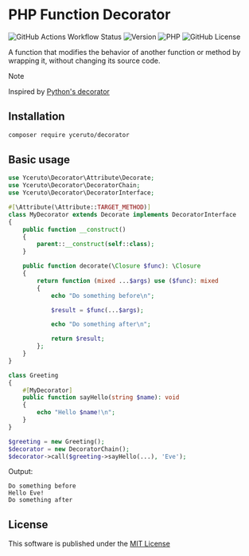 # PHP Function Decorator

![GitHub Actions Workflow Status](https://img.shields.io/github/actions/workflow/status/yceruto/decorator/ci.yml)
![Version](https://img.shields.io/badge/dynamic/json?url=https%3A%2F%2Frepo.packagist.org%2Fp2%2Fyceruto%2Fdecorator.json&query=%24.packages%5B%22yceruto%2Fdecorator%22%5D%5B0%5D.version&label=version)
![PHP](https://img.shields.io/badge/dynamic/json?url=https%3A%2F%2Fgithub.com%2Fyceruto%2Fdecorator%2Fraw%2Fmain%2Fcomposer.json&query=require.php&label=php)
![GitHub License](https://img.shields.io/github/license/yceruto/decorator)

A function that modifies the behavior of another function or method by wrapping it, without changing its source code.

> [!NOTE]
> Inspired by [Python's decorator](https://peps.python.org/pep-0318/)

## Installation

```bash
composer require yceruto/decorator
```

## Basic usage

```php
use Yceruto\Decorator\Attribute\Decorate;
use Yceruto\Decorator\DecoratorChain;
use Yceruto\Decorator\DecoratorInterface;

#[\Attribute(\Attribute::TARGET_METHOD)]
class MyDecorator extends Decorate implements DecoratorInterface
{
    public function __construct()
    {
        parent::__construct(self::class);
    }

    public function decorate(\Closure $func): \Closure
    {
        return function (mixed ...$args) use ($func): mixed
        {
            echo "Do something before\n";

            $result = $func(...$args);

            echo "Do something after\n";

            return $result;
        };
    }
}

class Greeting
{
    #[MyDecorator]
    public function sayHello(string $name): void
    {
        echo "Hello $name!\n";
    }
}

$greeting = new Greeting();
$decorator = new DecoratorChain();
$decorator->call($greeting->sayHello(...), 'Eve');
```
Output:
```
Do something before
Hello Eve!
Do something after
```

## License

This software is published under the [MIT License](LICENSE)
